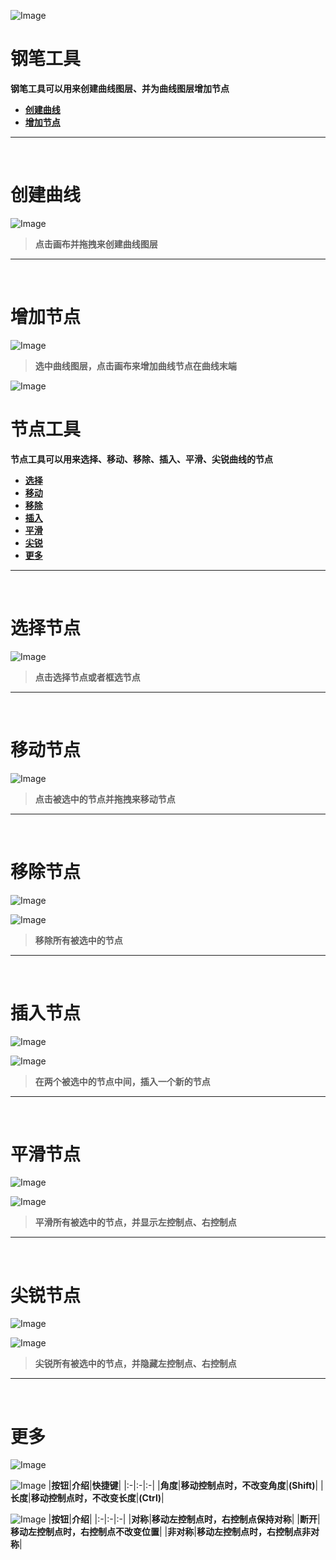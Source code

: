 ![Image](Images/Tools_PenTool.png)
# **钢笔工具**
**钢笔工具可以用来创建曲线图层、并为曲线图层增加节点**
- [**创建曲线**](#创建曲线)
- [**增加节点**](#增加节点)


---
<br/>

# **创建曲线**
![Image](Images/Tools_PenTool_Create.jpg)

> **点击画布并拖拽来创建曲线图层**


---
<br/>

# **增加节点**
![Image](Images/Tools_PenTool_Add.jpg)

> **选中曲线图层，点击画布来增加曲线节点在曲线末端**


![Image](Images/Tools_NodeTool.png)
# **节点工具**
**节点工具可以用来选择、移动、移除、插入、平滑、尖锐曲线的节点**
- [**选择**](#选择)
- [**移动**](#移动)
- [**移除**](#移除)
- [**插入**](#插入)
- [**平滑**](#平滑)
- [**尖锐**](#尖锐)
- [**更多**](#尖锐)


---
<br/>

# **选择节点**
![Image](Images/Tools_NodeTool_Select.jpg)

> **点击选择节点或者框选节点**


---
<br/>

# **移动节点**
![Image](Images/Tools_NodeTool_Move.jpg)

> **点击被选中的节点并拖拽来移动节点**


---
<br/>

# **移除节点**
![Image](Images/Tools_NodeTool_Remove.jpg)

![Image](Images/Tools_NodeTool_Remove_Second.jpg)

> **移除所有被选中的节点**


---
<br/>

# **插入节点**
![Image](Images/Tools_NodeTool_Insert.jpg)

![Image](Images/Tools_NodeTool_Insert_Second.jpg)

> **在两个被选中的节点中间，插入一个新的节点**


---
<br/>

# **平滑节点**
![Image](Images/Tools_NodeTool_Smooth.jpg)

![Image](Images/Tools_NodeTool_Smooth_Second.jpg)

> **平滑所有被选中的节点，并显示左控制点、右控制点**


---
<br/>

# **尖锐节点**
![Image](Images/Tools_NodeTool_Sharp.jpg)

![Image](Images/Tools_NodeTool_Sharp_Second.jpg)

> **尖锐所有被选中的节点，并隐藏左控制点、右控制点**


---
<br/>

# **更多**
![Image](Images/Tools_NodeTool_More.jpg)

![Image](Images/Tools_NodeTool_More_Second.jpg)
|**按钮**|**介绍**|**快捷键**|
|:-|:-|:-|
|**角度**|**移动控制点时，不改变角度**|**(Shift)**|
|**长度**|**移动控制点时，不改变长度**|**(Ctrl)**|

![Image](Images/Tools_NodeTool_More_Third.jpg)
|**按钮**|**介绍**|
|:-|:-|:-|
|**对称**|**移动左控制点时，右控制点保持对称**|
|**断开**|**移动左控制点时，右控制点不改变位置**|
|**非对称**|**移动左控制点时，右控制点非对称**|
